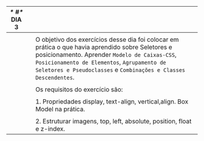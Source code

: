 | ***\* #\** DIA 3** |      |                                                              |
| ------------------ | ---- | ------------------------------------------------------------ |
|                    |      |                                                              |
|                    |      | O objetivo dos exercí­cios desse dia foi colocar em prática o que havia aprendido sobre Seletores e posicionamento. Aprender `Modelo de Caixas-CSS`, `Posicionamento de Elementos`, `Agrupamento de Seletores e Pseudoclasses` e `Combinações e Classes Descendentes`. |
|                    |      |                                                              |
|                    |      | Os requisitos do exercí­cio são:                             |
|                    |      |                                                              |
|                    |      | 1. Propriedades display, text-align, vertical,align. Box Model na prática. |
|                    |      |                                                              |
|                    |      | 2. Estruturar imagens, top, left, absolute, position, float e z-index. |
